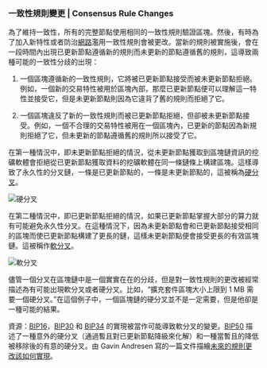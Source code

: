 ### 一致性規則變更 | Consensus Rule Changes

為了維持一致性，所有的完整節點使用相同的一致性規則驗證區塊。然後，有時為了加入新特性或者防治[網路](https://bitcoin.org/en/developer-guide#term-network)濫用一致性規則會被更改。當新的規則被實施後，會在一段時間內出現已更新節點遵循新的規則而未更新的節點遵循舊的規則，這導致兩種可能的一致性分歧的出現：

1. 一個區塊遵循新的一致性規則，它將被已更新節點接受而被未更新節點拒絕。例如，一個新的交易特性被用於區塊內部，那麼已更新節點便可以理解這一特性並接受它，但是未更新節點則因為它違背了舊的規則而拒絕了它。

2. 一個區塊違反了新的一致性規則而被已更新節點拒絕，但卻被未更新節點接受。例如，一個不合理的交易特性被用在一個區塊內，已更新的節點因為新規則拒絕了它，但未更新的節點遵循舊的規則所以接受了它。

在第一種情況中，即未更新節點拒絕的情況，從未更新節點獲取到區塊鏈資訊的挖礦軟體會拒絕從已更新節點獲取資料的挖礦軟體在同一條鏈條上構建區塊。這樣導致了永久性的分叉鏈，一條是已更新節點的，一條是未更新節點的，這被稱為[硬分叉](https://bitcoin.org/en/glossary/hard-fork)。

![硬分叉](./en-hard-fork.svg)

在第二種情況中，即已更新節點拒絕的情況，如果已更新節點掌握大部分的算力就有可能避免永久性分叉。在這種情況下，因為未更新節點會和已更新節點接受相同的區塊而使已更新節點構建了更長的鏈，這樣未更新節點便會接受更長的有效區塊鏈。這被稱作[軟分叉](https://bitcoin.org/en/glossary/soft-fork)。

![軟分叉](./en-soft-fork.svg)

儘管一個分叉在區塊鏈中是一個實實在在的分歧，但是對一致性規則的更改被經常描述為有可能出現軟分叉或者硬分叉。比如，“擴充套件區塊大小上限到 1 MB 需要一個硬分叉。”在這個例子中，一個區塊鏈的硬分叉並不是一定需要，但是他卻是一種可能的結果。

資源：[BIP16](https://github.com/bitcoin/bips/blob/master/bip-0016.mediawiki)，[BIP30](https://github.com/bitcoin/bips/blob/master/bip-0030.mediawiki) 和 [BIP34](https://github.com/bitcoin/bips/blob/master/bip-0034.mediawiki) 的實現被當作可能導致軟分叉的變更。[BIP50](https://github.com/bitcoin/bips/blob/master/bip-0050.mediawiki) 描述了一種意外的硬分叉（通過暫且對已更新節點降級來化解）和一種當暫且的降低被移除後的有意的硬分叉。由 Gavin Andresen 寫的一篇文件描繪[未來的規則更改該如何實現](https://gist.github.com/gavinandresen/2355445)。